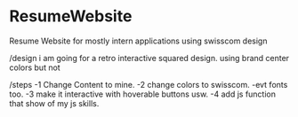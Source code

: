 # ResumeWebsite
Resume Website for mostly intern applications using swisscom design

/design
i am going for a retro interactive squared design.
using brand center colors but not

/steps
    -1
        Change Content to mine.
    -2
        change colors to swisscom.
        -evt fonts too.
    -3
        make it interactive with hoverable buttons usw.
    -4
        add js function that show of my js skills.
    